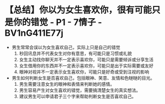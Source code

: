 # 【总结】你以为女生喜欢你，很有可能只是你的错觉 - P1 - 7情子 - BV1nG411E77j

-   男生常常会误以为女生喜欢自己，实际上只是自己的错觉
    1.  秒回讯息并不代表女生对你有意思，有可能只是习惯或礼貌
    2.  女生主动找你聊天并不一定表示喜欢你，可能只是需要倾诉或分享生活
    3.  女生借用你的东西并不一定表示喜欢你，可能只是出于实际需要或友好
    4.  眼神对视并不一定表示女生喜欢你，可能只是好奇或受到注视的影响
-   男生如何判断女生是否喜欢自己，包括眼神、笑意、友情和色瞇瞇的目光。
    1.  男生需要注意女生的眼神和表情来判断她的感情。
    2.  男生容易产生对女生喜欢的错觉，需要搞清楚女生的真实想法。
    3.  建议男生可以申请君子三个字来帮助判断女生是否喜欢自己。